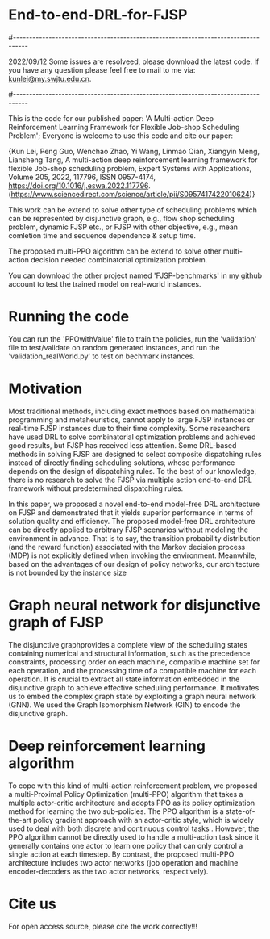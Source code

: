# End-to-end-DRL-for-FJSP

#----------------------------------------------------------------------------------

2022/09/12 Some issues are resolveed, please download the latest code. If you have any question please feel free to mail to me via: kunlei@my.swjtu.edu.cn.

#----------------------------------------------------------------------------------

This is the code for our published paper: 'A Multi-action Deep Reinforcement Learning Framework for Flexible Job-shop Scheduling Problem'; Everyone is welcome to use this code and cite our paper:

{Kun Lei, Peng Guo, Wenchao Zhao, Yi Wang, Linmao Qian, Xiangyin Meng, Liansheng Tang,
A multi-action deep reinforcement learning framework for flexible Job-shop scheduling problem,
Expert Systems with Applications,
Volume 205,
2022,
117796,
ISSN 0957-4174,
https://doi.org/10.1016/j.eswa.2022.117796.
(https://www.sciencedirect.com/science/article/pii/S0957417422010624)}

This work can be extend to solve other type of scheduling problems which can be represented by disjunctive graph, e.g., flow shop scheduling problem, dynamic FJSP etc., or FJSP with other objective, e.g., mean comletion time and sequence dependence & setup time. 

The proposed multi-PPO algorithm can be extend to solve other multi-action decision needed combinatorial optimization problem.

You can download the other project named 'FJSP-benchmarks' in my github account to test the trained model on real-world instances. 
# Running the code
You can run the 'PPOwithValue' file to train the policies, run the 'validation' file to test/validate on random generated instances, and run the 'validation_realWorld.py' to test on bechmark instances.

# Motivation 
Most traditional methods, including exact methods based on mathematical programming and metaheuristics, cannot apply to large FJSP instances or real-time FJSP instances due to their time complexity. Some researchers have used DRL to solve combinatorial optimization problems and achieved good results, but FJSP has received less attention. Some DRL-based methods in solving FJSP are designed to select composite dispatching rules instead of directly finding scheduling solutions, whose performance depends on the design of dispatching rules. To the best of our knowledge, there is no research to solve the FJSP via multiple action end-to-end DRL framework without predetermined dispatching rules. 

In this paper, we proposed a novel end-to-end model-free DRL architecture on FJSP and demonstrated that it yields superior performance in terms of solution quality and efficiency. The proposed model-free DRL architecture can be directly applied to arbitrary FJSP scenarios without modeling the environment in advance. That is to say, the transition probability distribution (and the reward function) associated with the Markov decision process (MDP) is not explicitly defined when invoking the environment. Meanwhile, based on the advantages of our design of policy networks, our architecture is not bounded by the instance size

# Graph neural network for disjunctive graph of FJSP
The disjunctive graphprovides a complete view of the scheduling states containing numerical and structural information, such as the precedence constraints, processing order on each machine, compatible machine set for each operation, and the processing time of a compatible machine for each operation. It is crucial to extract all state information embedded in the disjunctive graph to achieve effective scheduling performance. It motivates us to embed the complex graph state by exploiting a graph neural network (GNN). We used the Graph Isomorphism Network (GIN) to encode the disjunctive graph.

# Deep reinforcement learning algorithm 
To cope with this kind of multi-action reinforcement problem, we proposed a multi-Proximal Policy Optimization (multi-PPO) algorithm that takes a multiple actor-critic architecture and adopts PPO as its policy optimization method for learning the two sub-policies. The PPO algorithm is a state-of-the-art policy gradient approach with an actor-critic style, which is widely used to deal with both discrete and continuous control tasks . However, the PPO algorithm cannot be directly used to handle a multi-action task since it generally contains one actor to learn one policy that can only control a single action at each timestep. By contrast, the proposed multi-PPO architecture includes two actor networks (job operation and machine encoder-decoders as the two actor networks, respectively).
 
# Cite us
For open access source, please cite the work correctly!!!


